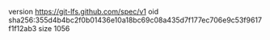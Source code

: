 version https://git-lfs.github.com/spec/v1
oid sha256:355d4b4bc2f0b01436e10a18bc69c08a435d7f177ec706e9c53f9617f1f12ab3
size 1056
